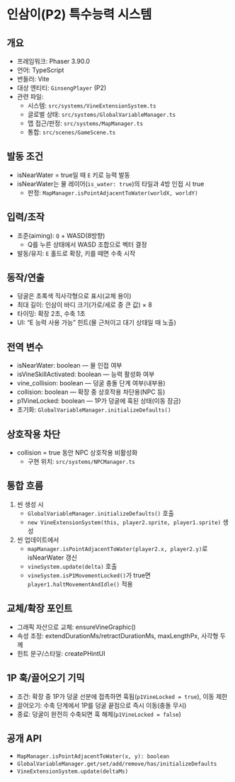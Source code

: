 # 인삼이(P2) 특수능력 시스템

## 개요
- 프레임워크: Phaser 3.90.0
- 언어: TypeScript
- 번들러: Vite
- 대상 엔티티: `GinsengPlayer` (P2)
- 관련 파일:
  - 시스템: `src/systems/VineExtensionSystem.ts`
  - 글로벌 상태: `src/systems/GlobalVariableManager.ts`
  - 맵 접근/판정: `src/systems/MapManager.ts`
  - 통합: `src/scenes/GameScene.ts`

## 발동 조건
- isNearWater = true일 때 `E` 키로 능력 발동
- isNearWater는 물 레이어(`is_water: true`)의 타일과 4방 인접 시 true
  - 판정: `MapManager.isPointAdjacentToWater(worldX, worldY)`

## 입력/조작
- 조준(aiming): `Q` + WASD(8방향)
  - Q를 누른 상태에서 WASD 조합으로 벡터 결정
- 발동/유지: `E` 홀드로 확장, 키를 떼면 수축 시작

## 동작/연출
- 덩굴은 초록색 직사각형으로 표시(교체 용이)
- 최대 길이: 인삼이 바디 크기(가로/세로 중 큰 값) × 8
- 타이밍: 확장 2초, 수축 1초
- UI: “E 능력 사용 가능” 힌트(물 근처이고 대기 상태일 때 노출)

## 전역 변수
- isNearWater: boolean — 물 인접 여부
- isVineSkillActivated: boolean — 능력 활성화 여부
- vine_collision: boolean — 덩굴 충돌 단계 여부(내부용)
- collision: boolean — 확장 중 상호작용 차단용(NPC 등)
- p1VineLocked: boolean — 1P가 덩굴에 훅된 상태(이동 잠금)
- 초기화: `GlobalVariableManager.initializeDefaults()`

## 상호작용 차단
- collision = true 동안 NPC 상호작용 비활성화
  - 구현 위치: `src/systems/NPCManager.ts`

## 통합 흐름
1. 씬 생성 시
   - `GlobalVariableManager.initializeDefaults()` 호출
   - `new VineExtensionSystem(this, player2.sprite, player1.sprite)` 생성
2. 씬 업데이트에서
   - `mapManager.isPointAdjacentToWater(player2.x, player2.y)`로 isNearWater 갱신
   - `vineSystem.update(delta)` 호출
   - `vineSystem.isP1MovementLocked()`가 true면 `player1.haltMovementAndIdle()` 적용

## 교체/확장 포인트
- 그래픽 자산으로 교체: ensureVineGraphic()
- 속성 조정: extendDurationMs/retractDurationMs, maxLengthPx, 사각형 두께
- 힌트 문구/스타일: createPHintUI

## 1P 훅/끌어오기 기믹
- 조건: 확장 중 1P가 덩굴 선분에 접촉하면 훅됨(`p1VineLocked = true`), 이동 제한
- 끌어오기: 수축 단계에서 1P를 덩굴 끝점으로 즉시 이동(충돌 무시)
- 종료: 덩굴이 완전히 수축되면 훅 해제(`p1VineLocked = false`)

## 공개 API
- `MapManager.isPointAdjacentToWater(x, y): boolean`
- `GlobalVariableManager.get/set/add/remove/has/initializeDefaults`
- `VineExtensionSystem.update(deltaMs)`